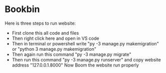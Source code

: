 # Bookbin
Here is three steps to run website:
* First clone this all code and files
* Then right click here and open in VS code
* Then in terminal or powershell write "py -3 manage.py makemigration" or "python 3 manage.py makemigration"
* Then again run this command "py -3 manage.py migrate"
* Then run this command "py -3 manage.py runserver" and copy website address "127.0.0.1.8000"
Now Boom the website run properly
